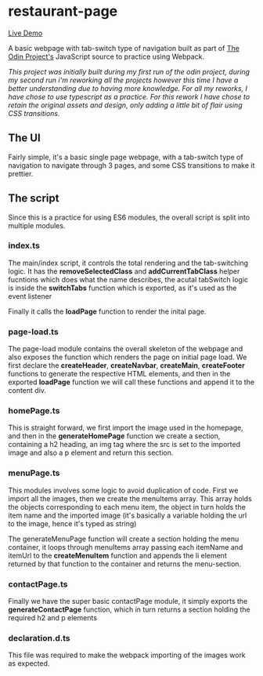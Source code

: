 # restaurant-page

[Live Demo](https://ashish-krishna-k.github.io/restaurant-page/)

A basic webpage with tab-switch type of navigation built as part of [The Odin Project's](https://www.theodinproject.com/) JavaScript source to practice using Webpack. 

*This project was initially built during my first run of the odin project, during my second run i'm reworking all the projects however this time I have a better understanding due to having more knowledge. For all my reworks, I have chose to use typescript as a practice. For this rework I have chose to retain the original assets and design, only adding a little bit of flair using CSS transitions.*

## The UI

Fairly simple, it's a basic single page webpage, with a tab-switch type of navigation to navigate through 3 pages, and some CSS transitions to make it prettier.

## The script

Since this is a practice for using ES6 modules, the overall script is split into multiple modules.

### index.ts

The main/index script, it controls the total rendering and the tab-switching logic. It has the **removeSelectedClass** and **addCurrentTabClass** helper fucntions which does what the name describes, the acutal tabSwitch logic is inside the **switchTabs** function which is exported, as it's used as the event listener

Finally it calls the **loadPage** function to render the inital page.

### page-load.ts

The page-load module contains the overall skeleton of the webpage and also exposes the function which renders the page on initial page load.
We first declare the **createHeader**, **createNavbar**, **createMain**, **createFooter** functions to generate the respective HTML elements, and then in the exported **loadPage** function we will call these functions and append it to the content div.

### homePage.ts

This is straight forward, we first import the image used in the homepage, and then in the **generateHomePage** function we create a section, containing a h2 heading, an img tag where the src is set to the imported image and also a p element and return this section.

### menuPage.ts

This modules involves some logic to avoid duplication of code. First we import all the images, then we create the menuItems array. This array holds the objects corresponding to each menu item, the object in turn holds the item name and the imported image (it's basically a variable holding the url to the image, hence it's typed as string)

The generateMenuPage function will create a section holding the menu container, it loops through menuItems array passing each itemName and itemUrl to the **createMenuItem** function and appends the li element returned by that function to the container and returns the menu-section.

### contactPage.ts

Finally we have the super basic contactPage module, it simply exports the **generateContactPage** function, which in turn returns a section holding the required h2 and p elements

### declaration.d.ts

This file was required to make the webpack importing of the images work as expected.